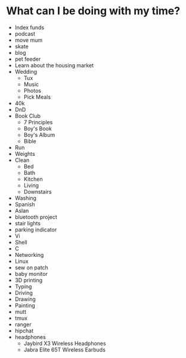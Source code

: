 # What can I be doing with my time?

- Index funds
- podcast
- move mum
- skate
- blog
- pet feeder
- Learn about the housing market
- Wedding
	- Tux
	- Music
	- Photos
	- Pick Meals
- 40k
- DnD
- Book Club
	- 7 Principles
	- Boy's Book
	- Boy's Album
	- Bible
- Run
- Weights
- Clean
	- Bed
	- Bath
	- Kitchen
	- Living
	- Downstairs
- Washing
- Spanish
- Aslan
- bluetooth project
- stair lights
- parking indicator
- Vi
- Shell
- C
- Networking
- Linux
- sew on patch
- baby monitor
- 3D printing
- Typing
- Driving
- Drawing 
- Painting
- mutt
- tmux
- ranger
- hipchat
- headphones
	- Jaybird X3 Wireless Headphones 
	- Jabra Elite 65T Wireless Earbuds

